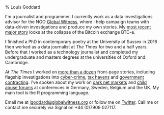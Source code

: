 % Louis Goddard

I'm a journalist and programmer. I currently work as a data investigations advisor for the NGO [Global Witness](https://www.globalwitness.org), where I help campaign teams with data-driven investigations and produce my own stories. My [most recent major story](https://www.globalwitness.org/en/campaigns/corruption-and-money-laundering/btc-e-vinnik-mayzus/) looks at the collapse of the Bitcoin exchange BTC-e.

I finished a PhD in contemporary poetry at the University of Sussex in 2016 then worked as a data journalist at *The Times* for two and a half years. Before that I worked as a technology journalist and completed my undergraduate and masters degrees at the universities of Oxford and Cambridge.

At *The Times* I worked on [more than a dozen](https://www.google.com/search?q=site%3Athetimes.co.uk+louis+goddard) front-page stories, including flagship investigations into [cyber-crime](https://www.thetimes.co.uk/article/russian-hackers-trade-british-ministers-email-addresses-and-passwords-hqtr7pv9z), [tax havens](https://www.thetimes.co.uk/article/a-third-of-british-billionaires-have-moved-to-a-tax-haven-zk6q53rtd) and [government contracting](https://www.thetimes.co.uk/article/gagging-clauses-criticism-of-theresa-may-banned-in-grenfell-safety-deal-7mbdll6cj). I've spoken about my work on [dark net markets](http://www.thetimes.co.uk/article/dark-net-dealers-dragged-into-the-light-kx05bc3jd) and [child abuse forums](https://www.thetimes.co.uk/edition/news/child-abuse-network-had-10-000-uk-members-d665p2nwk) at conferences in Germany, Sweden, Belgium and the UK. My main tool is the R programming language.

Email me at [lgoddard@globalwitness.org](lgoddard@globalwitness.org) or follow me on [Twitter](https://twitter.com/ltrgoddard). Call me or contact me securely via Signal on +44 (0)7909 027117.
